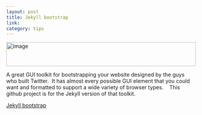 ```yaml
--- 
layout: post
title: Jekyll bootstrap
link: 
category: tips
---
```


<p><a href="http://joshkerr.s3.amazonaws.com/images/image.png"><img style="background-image: none; border-bottom: 0px; border-left: 0px; padding-left: 0px; padding-right: 0px; display: inline; border-top: 0px; border-right: 0px; padding-top: 0px" title="image" border="0" alt="image" src="http://joshkerr.s3.amazonaws.com/images/image_thumb.png" width="504" height="64"></a></p> <p>A great GUI toolkit for bootstrapping your website designed by the guys who built Twitter.&nbsp; It has almost every possible GUI element that you could want and formatted to support a wide variety of browser types.&nbsp;&nbsp;&nbsp; This github project is for the Jekyll version of that toolkit.</p> <p><a href="http://nhoss2.github.com/jekyll-bootstrap">Jekyll bootstrap</a></p>
